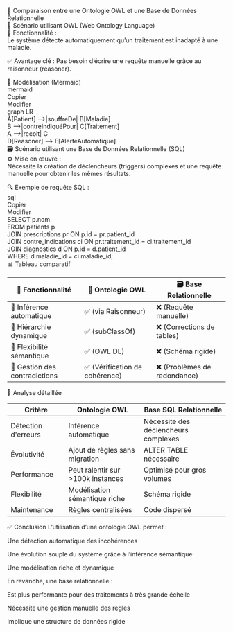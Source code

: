 🧠 Comparaison entre une Ontologie OWL et une Base de Données Relationnelle  
📘 Scénario utilisant OWL (Web Ontology Language)   
🎯 Fonctionnalité :  
Le système détecte automatiquement qu’un traitement est inadapté à une maladie.   

✅ Avantage clé : Pas besoin d’écrire une requête manuelle grâce au raisonneur (reasoner).  

🧩 Modélisation (Mermaid)  
mermaid    
Copier  
Modifier  
graph LR  
    A[Patient] -->|souffreDe| B[Maladie]  
    B -->|contreIndiquéPour| C[Traitement]  
    A -->|recoit| C  
    D[Reasoner] --> E[AlerteAutomatique]  
🗃️ Scénario utilisant une Base de Données Relationnelle (SQL)  
⚙️ Mise en œuvre :   
Nécessite la création de déclencheurs (triggers) complexes et une requête manuelle pour obtenir les mêmes résultats.  

🔍 Exemple de requête SQL :  
sql  
Copier  
Modifier  
SELECT p.nom  
FROM patients p  
JOIN prescriptions pr ON p.id = pr.patient_id  
JOIN contre_indications ci ON pr.traitement_id = ci.traitement_id  
JOIN diagnostics d ON p.id = d.patient_id  
WHERE d.maladie_id = ci.maladie_id;  
📊 Tableau comparatif  


| 🧩 **Fonctionnalité**          | 🧠 **Ontologie OWL**                | 🗃️ **Base Relationnelle**         |
|-------------------------------|------------------------------------|-----------------------------------|
| 🤖 Inférence automatique       | ✅ (via Raisonneur)                | ❌ (Requête manuelle)             |
| 🧬 Hiérarchie dynamique        | ✅ (subClassOf)                    | ❌ (Corrections de tables)        |
| 🧠 Flexibilité sémantique      | ✅ (OWL DL)                        | ❌ (Schéma rigide)                |
| 🚨 Gestion des contradictions  | ✅ (Vérification de cohérence)     | ❌ (Problèmes de redondance)      |


🔎 Analyse détaillée  


| **Critère**                    | **Ontologie OWL**                   | **Base SQL Relationnelle**       |
|---------------------------------|--------------------------------------|----------------------------------|
| Détection d'erreurs            | Inférence automatique               | Nécessite des déclencheurs complexes |
| Évolutivité                    | Ajout de règles sans migration      | ALTER TABLE nécessaire           |
| Performance                    | Peut ralentir sur >100k instances    | Optimisé pour gros volumes      |
| Flexibilité                    | Modélisation sémantique riche       | Schéma rigide                   |
| Maintenance                    | Règles centralisées                 | Code dispersé                   |
✅ Conclusion
L’utilisation d’une ontologie OWL permet :  

Une détection automatique des incohérences  

Une évolution souple du système grâce à l’inférence sémantique  

Une modélisation riche et dynamique  

En revanche, une base relationnelle :  

Est plus performante pour des traitements à très grande échelle  

Nécessite une gestion manuelle des règles  

Implique une structure de données rigide  

